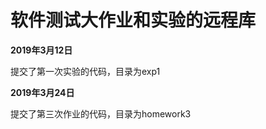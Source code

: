 <h1>软件测试大作业和实验的远程库</h1>

<b>2019年3月12日</b>

提交了第一次实验的代码，目录为exp1

<b>2019年3月24日</b>

提交了第三次作业的代码，目录为homework3